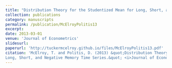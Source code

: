```yaml
---
title: "Distribution Theory for the Studentized Mean for Long, Short, and Negative Memory Time Series"
collection: publications
category: manuscripts
permalink: /publication/McElroyPolitis13
excerpt: 
date: 2013-03-01
venue: 'Journal of Econometrics'
slidesurl: 
paperurl: 'http://tuckermcelroy.github.io/files/McElroyPolitis13.pdf'
citation: 'McElroy, T. and Politis, D. (2013) &quot;Distribution Theory for the Studentized Mean for
Long, Short, and Negative Memory Time Series.&quot; <i>Journal of Econometrics</i> 177, 60-74.'
---
```

